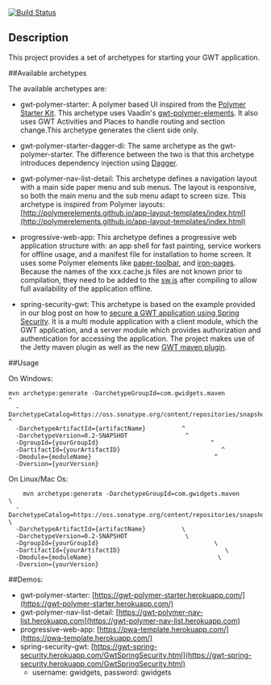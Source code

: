 [![Build Status](https://travis-ci.org/gwidgets/gwt-ui-archetypes.svg?branch=master)](https://travis-ci.org/gwidgets/gwt-ui-archetypes)
## Description

This project provides a set of archetypes for starting your GWT application. 


##Available archetypes

The available archetypes are:

  - gwt-polymer-starter: A polymer based UI inspired from the [Polymer Starter Kit](https://developers.google.com/web/tools/polymer-starter-kit/). This archetype uses Vaadin's [gwt-polymer-elements](https://github.com/vaadin/gwt-polymer-elements). It also uses GWT Activities and Places to handle routing and section change.This archetype generates the client side only.
  
  - gwt-polymer-starter-dagger-di: The same archetype as the gwt-polymer-starter. The difference between the two is that this archetype introduces dependency injection using [Dagger](https://github.com/google/dagger).  
  
  - gwt-polymer-nav-list-detail: This archetype defines a navigation layout with a main side paper menu and sub menus. The layout is responsive, so both the main menu and the sub menu adapt to screen size. This archetype is inspired from Polymer layouts: [http://polymerelements.github.io/app-layout-templates/index.html](http://polymerelements.github.io/app-layout-templates/index.html)
  
  - progressive-web-app: This archetype defines a progressive web application structure with: an app shell for fast painting, service workers for offline usage, and a manifest file for installation to home screen. It uses some Polymer elements like [paper-toolbar](https://elements.polymer-project.org/elements/paper-toolbar), and [iron-pages](https://elements.polymer-project.org/elements/iron-pages). Because the names of the xxx.cache.js files are not known prior to compilation, they need to be added to the [sw.js](https://github.com/gwidgets/gwt-ui-archetypes/blob/master/progressive-web-app/src/main/resources/archetype-resources/src/main/webapp/sw.js) after compiling to allow full availability of the application offline.  
  
  - spring-security-gwt: This archetype is based on the example provided in our blog post on how to [secure a GWT application using Spring Security](http://www.g-widgets.com/2016/12/09/securing-a-gwt-app-using-spring-security/). It is a multi module application with a client module, which the GWT application, and a server module which provides authorization and authentication for accessing the application. The project makes use of the Jetty maven plugin as well as the new [GWT maven plugin](https://tbroyer.github.io/gwt-maven-plugin/).    

##Usage

On Windows:

    mvn archetype:generate -DarchetypeGroupId=com.gwidgets.maven                ^
      -DarchetypeCatalog=https://oss.sonatype.org/content/repositories/snapshots/ ^
      -DarchetypeArtifactId={artifactName}          ^
      -DarchetypeVersion=0.2-SNAPSHOT                ^
      -DgroupId={yourGroupId}                               ^
      -DartifactId={yourArtifactID}                            ^
      -Dmodule={moduleName}                                  ^
      -Dversion={yourVersion}

On Linux/Mac Os: 

        mvn archetype:generate -DarchetypeGroupId=com.gwidgets.maven                \
      -DarchetypeCatalog=https://oss.sonatype.org/content/repositories/snapshots/ \
      -DarchetypeArtifactId={artifactName}          \
      -DarchetypeVersion=0.2-SNAPSHOT                \
      -DgroupId={yourGroupId}                                \
      -DartifactId={yourArtifactID}                             \
      -Dmodule={moduleName}                                   \
      -Dversion={yourVersion}


##Demos:

- gwt-polymer-starter: [https://gwt-polymer-starter.herokuapp.com/](https://gwt-polymer-starter.herokuapp.com/)
- gwt-polymer-nav-list-detail: [https://gwt-polymer-nav-list.herokuapp.com](https://gwt-polymer-nav-list.herokuapp.com)
- progressive-web-app: [https://pwa-template.herokuapp.com/](https://pwa-template.herokuapp.com/)
- spring-security-gwt: [https://gwt-spring-security.herokuapp.com/GwtSpringSecurity.html](https://gwt-spring-security.herokuapp.com/GwtSpringSecurity.html)
  * username: gwidgets, password: gwidgets